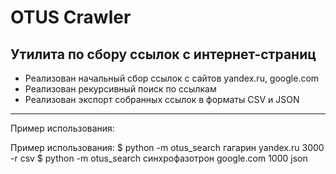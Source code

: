 OTUS Crawler
============

Утилита по сбору ссылок с интернет-страниц
-------------------------------------------
* Реализован начальный сбор ссылок с сайтов yandex.ru, google.com
* Реализован рекурсивный поиск по ссылкам
* Реализован экспорт собранных ссылок в форматы CSV и JSON

--------------------------------------------
Пример использования:

Пример использования:
$ python -m otus_search гагарин yandex.ru 3000 -r csv
$ python -m otus_search синхрофазотрон google.com 1000 json


